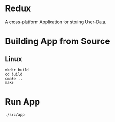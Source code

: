 # Redux
A cross-platform Application for storing User-Data.

# Building App from Source
## Linux
    mkdir build
    cd build
    cmake ..
    make
    
# Run App
    ./src/app
